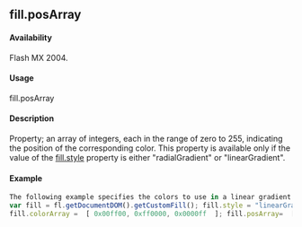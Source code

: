 ## fill.posArray

#### Availability

Flash MX 2004.

#### Usage

fill.posArray

#### Description

Property; an array of integers, each in the range of zero to 255, indicating the position of the corresponding color. This property is available only if the value of the [fill.style](../Fill_object/fill9.md) property is either "radialGradient" or "linearGradient".

#### Example

```javascript
The following example specifies the colors to use in a linear gradient for the current selection:
var fill = fl.getDocumentDOM().getCustomFill(); fill.style = "linearGradient";
fill.colorArray =  [ 0x00ff00, 0xff0000, 0x0000ff  ]; fill.posArray=  [0,100, 200]; fl.getDocumentDOM().setCustomFill( fill );

```